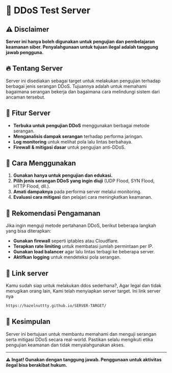 # 📌 DDoS Test Server

## ⚠️ Disclaimer
**Server ini hanya boleh digunakan untuk pengujian dan pembelajaran keamanan siber. Penyalahgunaan untuk tujuan ilegal adalah tanggung jawab pengguna.**

## 🔥 Tentang Server
Server ini disediakan sebagai target untuk melakukan pengujian terhadap berbagai jenis serangan DDoS. Tujuannya adalah untuk memahami bagaimana serangan bekerja dan bagaimana cara melindungi sistem dari ancaman tersebut.

## 🎯 Fitur Server
- **Terbuka untuk pengujian DDoS** menggunakan berbagai metode serangan.
- **Menganalisis dampak serangan** terhadap performa jaringan.
- **Log monitoring** untuk melihat pola lalu lintas berbahaya.
- **Firewall & mitigasi dasar** untuk pengujian anti-DDoS.

## 🚀 Cara Menggunakan
1. **Gunakan hanya untuk pengujian dan edukasi.**
2. **Pilih jenis serangan DDoS yang ingin diuji** (UDP Flood, SYN Flood, HTTP Flood, dll.).
3. **Amati dampaknya** pada performa server melalui monitoring.
4. **Evaluasi cara mitigasi** dan pelajari cara meningkatkan keamanan.

## 🔐 Rekomendasi Pengamanan
Jika ingin menguji metode pertahanan DDoS, berikut beberapa langkah yang bisa diterapkan:
- **Gunakan firewall** seperti iptables atau Cloudflare.
- **Terapkan rate limiting** untuk membatasi jumlah permintaan per IP.
- **Gunakan load balancer** agar lalu lintas terbagi ke beberapa server.
- **Aktifkan logging** untuk mendeteksi pola serangan.

## 🔗 Link server
Kamu sudah siap untuk melakukan ddos sederhana?, Agar legal dan tidak merugikan orang lain, Kami telah menyiapkan server target.
Ini link server nya 
```sh
https://hazelnuttty.github.io/SERVER-TARGET/
```

## 📢 Kesimpulan
Server ini bertujuan untuk membantu memahami dan menguji serangan serta mitigasi DDoS secara real-world. Pastikan selalu mengikuti etika pengujian keamanan dan tidak menyalahgunakan akses.

---
**⚠️ Ingat! Gunakan dengan tanggung jawab. Penggunaan untuk aktivitas ilegal bisa berakibat hukum.**

